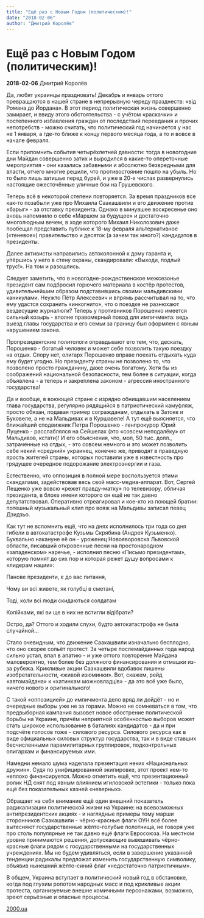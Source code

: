 ```yaml
---
title: "Ещё раз с Новым Годом (политическим)!"
date: "2018-02-06"
author: "Дмитрий Королёв"
---
```


# Ещё раз с Новым Годом (политическим)!

**2018-02-06** Дмитрий Королёв

Да, любят украинцы праздновать! Декабрь и январь оттого превращаются в нашей стране в непрерывную череду празднеств: «від Романа до Йордана». В этот период политическая жизнь совершенно замирает, и ввиду этого обстоятельства - с учётом «раскачки» и постепенного избавления граждан от последствий переедания и прочих непотребств - можно считать, что политический год начинается у нас не 1 января, а где-то ближе к концу первого месяца года, а то и вовсе в начале февраля.

Если припомнить события четырёхлетней давности: тогда в новогодние дни Майдан совершенно затих и выродился в какие-то опереточные мероприятия - они казались забавными и абсолютно безвредными для власти, отчего многие решили, что противостояние пошло на убыль. Но то было лишь затишье перед бурей, и уже в 20-х числах развернулись настоящие ожесточённые уличные бои на Грушевского.

Теперь всё в некоторой степени повторяется. За время праздников все как-то позабыли уже про Михаила Саакашвили и его движение против «барыг» - за отставку президента. Однако в минувшее воскресенье оно вновь напомнило о себе «Маршем за будущее» и достаточно многолюдным вечем, в ходе которого Михаил Николозович даже пообещал представить публике к 18-му февраля альтернативное («теневое») правительство и десяток (а зачем так много?) кандидатов в президенты.

Далее активисты направились автоколонной к дому гаранта и, упёршись у него в стену охраны, скандировали: «Выходи, подлый трус!». На том и разошлись.

Следует заметить, что в новогодне-рождественское межсезонье президент сам подбросил горючего материала в костёр протестов, удивительнейшим образом подставившись своими мальдивскими каникулами. Неужто Пётр Алексеевич и впрямь рассчитывал на то, что ему удастся сохранить «инкогнито», что о поездке не разнюхают вездесущие журналюги? Теперь у противников Порошенко имеется сильный козырь - вполне правомерный повод для импичмента: ведь выезд главы государства и его семьи за границу был оформлен с явным нарушением закона.

Пропрезидентские политологи оправдывают его тем, что, дескать, Порошенко - богатый человек и может себе позволить такую поездку на отдых. Спору нет, олигарх Порошенко вправе поехать отдыхать куда ему будет угодно. Но президенту страны не позволено то, что позволено просто гражданину, даже очень богатому. Хотя бы из соображений национальной безопасности, тем более в ситуации, когда объявлена - а теперь и закреплена законом - агрессия иностранного государства!

Да и вообще, в воюющей стране с изрядно обнищавшим населением глава государства, регулярно рядящийся в патриотический камуфляж, просто обязан, подавая пример согражданам, отдыхать в Затоке и Буковеле, а не на Мальдивах и в Куршавеле! А тут ещё выясняется, что ближайший сподвижник Петра Порошенко - генпрокурор Юрий Луценко - расслаблялся на Сейшелах (это «совсем неподалёку» от Мальдивов, кстати)! И его объяснения, что, мол, 50 тыс. долл., затраченные на отдых, - это совсем немного и это может позволить себе некий «средний» украинец, конечно же, приводят в праведную ярость жителей страны, которых поставили уже в известность про грядущее очередное подорожание электроэнергии и газа.

Естественно, что оппозиция в полной мере воспользуется этими скандалами, задействовав весь свой масс-медиа-аппарат. Вот, Сергей Лещенко уже вовсю «режет правду-матку» по телевизору, обличая президента, в блоке имени которого он ещё не так давно депутатствовал. Оперативно отреагировал и кое-кто из поющей братии: потешный музыкальный клип про вояж на Мальдивы записал певец Дзидзьо.

Как тут не вспомнить ещё, что на днях исполнилось три года со дня гибели в автокатастрофе Кузьмы Скрябина (Андрея Кузьменко). Буквально накануне её он - уроженец Новояворовска Львовской области, писавший откровенные песни на простонародном «западенском» наречье, - исполнил песню «Письмо президентам», которую помнят до сих пор и которая режет душу вопросами к «лидерам нации»:

Панове президенти, є до вас питання,

Чому ви всі живете, як голубці в сметані,

Тоді, коли всі люди скидаються солдатам

Копійками, які ви ще в них не встигли відібрати?

Остро, да? Оттого и ходили слухи, будто автокатастрофа не была случайной...

Стало очевидным, что движение Саакашвили изначально бесплодно, что оно скорее сольёт протест. За четыре послемайданных года народ сильно устал, впал в апатию - и уже оттого повторение Майдана маловероятно, тем более без должного финансирования и отмашки из-за рубежа. Крикливые акции Саакашвили вдобавок лишены изобретательности, «живой изюминки». Вот, скажем, рейд «автомайдана» к «хатинкам можновладців» - да это всё уже было, ничего нового и оригинального!

С такой «оппозицией» до импичмента дело вряд ли дойдёт - но и очередные выборы уже не за горами. Можно не сомневаться в том, что предвыборная кампания вызовет новое обострение политической борьбы на Украине, причём неприятной особенностью выборов может стать широкое использование в баталиях кандидатов - да и при подсчёте голосов тоже - силового ресурса. Силового ресурса как в виде официальных силовых структур государства, так и в виде ставших бесчисленными парамилитарных группировок, подконтрольных олигархам и финансируемых ими.

Намедни немало шума наделала презентация неких «Национальных дружин». Судя по унифицированной экипировке, этот проект кем-то неплохо финансируется. Можно отметить ещё, что презентационный ролик НД снят под явным влиянием игиловской эстетики - только пока ещё без показательных казней «неверных».

Обращает на себя внимание ещё один внешний показатель радикализации политической жизни на Украине: на всевозможных антипрезидентских акциях - и наглядные примеры тому марши сторонников Саакашвили - чёрно-красные флаги ОУН всё более вытесняют государственные жёлто-голубые полотнища, не говоря уже про столь популярные не так давно ещё флаги Евросоюза. На местном уровне принимаются решения, допускающие вывешивать чёрно-красные флаги рядом с государственными на государственных учреждениях. Мы не будем удивляться, если в завершение указанной тенденции радикалы предложат изменить государственную символику, объявив нынешний жёлто-синий флаг «недостаточно патриотичным».

В общем, Украина вступает в политический новый год в обстановке, когда под глухим ропотом народных масс и под крикливые акции протеста, организуемые внешне комичными персонажами, возможно, зреют серьёзные и опасные процессы.

[2000.ua](https://www.2000.ua/blogi/avtorskie-kolonki_blogi/eshe-raz-s-novym-godom-politicheskim.htm)